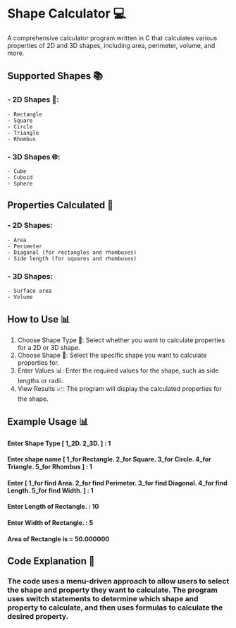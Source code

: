 # Shape Calculator 💻

A comprehensive calculator program written in C that calculates various properties of 2D and 3D shapes, including area, perimeter, volume, and more.

## Supported Shapes 📚
### - 2D Shapes 📏:
    - Rectangle
    - Square
    - Circle
    - Triangle
    - Rhombus
### - 3D Shapes 🌐:
    - Cube
    - Cuboid
    - Sphere

## Properties Calculated 🤔
### - 2D Shapes:
    - Area
    - Perimeter
    - Diagonal (for rectangles and rhombuses)
    - Side length (for squares and rhombuses)
### - 3D Shapes:
    - Surface area
    - Volume

## How to Use 📊
1. Choose Shape Type 🤔: Select whether you want to calculate properties for a 2D or 3D shape.
2. Choose Shape 📝: Select the specific shape you want to calculate properties for.
3. Enter Values 📊: Enter the required values for the shape, such as side lengths or radii.
4. View Results 📈: The program will display the calculated properties for the shape.

## Example Usage 📊

#### Enter Shape Type    [      1_2D.      2_3D.      ]      :      1

#### Enter shape name    [      1_for Rectangle.      2_for Square.      3_for Circle.      4_for Triangle.      5_for Rhombus      ]      :      1

#### Enter    [      1_for find Area.      2_for find Perimeter.      3_for find Diagonal.      4_for find Length.      5_for find Width.      ]      :      1

#### Enter Length of Rectangle.      :      10
#### Enter Width of Rectangle.      :      5
#### Area of Rectangle is =      50.000000


## Code Explanation 📝
### The code uses a menu-driven approach to allow users to select the shape and property they want to calculate. The program uses switch statements to determine which shape and property to calculate, and then uses formulas to calculate the desired property.